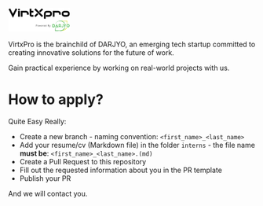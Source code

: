 <img src="https://github.com/DARJYO/virtXpro/blob/main/img/vxp.png" height="25%" width="25%">    

VirtxPro is the brainchild of DARJYO, an emerging tech startup committed to creating innovative solutions for the future of work.

Gain practical experience by working on real-world projects with us. 

# How to apply?

Quite Easy Really: 

- Create a new branch - naming convention: `<first_name>_<last_name>`
- Add your resume/cv (Markdown file) in the folder `interns` - the file name **must be**: `<first_name>_<last_name>.(md)`
- Create a Pull Request to this repository
- Fill out the requested information about you in the PR template
- Publish your PR

And we will contact you.
